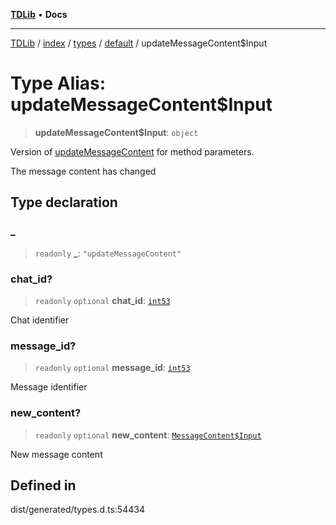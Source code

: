 [**TDLib**](../../../../../../README.md) • **Docs**

***

[TDLib](../../../../../../modules.md) / [index](../../../../../README.md) / [types](../../../README.md) / [default](../README.md) / updateMessageContent$Input

# Type Alias: updateMessageContent$Input

> **updateMessageContent$Input**: `object`

Version of [updateMessageContent](updateMessageContent.md) for method parameters.

The message content has changed

## Type declaration

### \_

> `readonly` **\_**: `"updateMessageContent"`

### chat\_id?

> `readonly` `optional` **chat\_id**: [`int53`](int53.md)

Chat identifier

### message\_id?

> `readonly` `optional` **message\_id**: [`int53`](int53.md)

Message identifier

### new\_content?

> `readonly` `optional` **new\_content**: [`MessageContent$Input`](MessageContent$Input.md)

New message content

## Defined in

dist/generated/types.d.ts:54434
